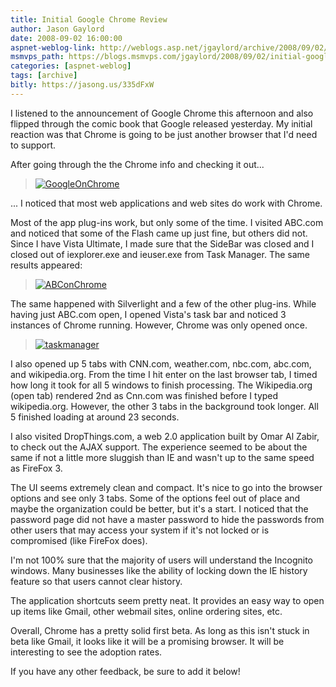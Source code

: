 ```yaml
---
title: Initial Google Chrome Review
author: Jason Gaylord
date: 2008-09-02 16:00:00
aspnet-weblog-link: http://weblogs.asp.net/jgaylord/archive/2008/09/02/initial-google-chrome-review.aspx
msmvps_path: https://blogs.msmvps.com/jgaylord/2008/09/02/initial-google-chrome-review/
categories: [aspnet-weblog]
tags: [archive]
bitly: https://jasong.us/335dFxW
---
```


I listened to the announcement of Google Chrome this afternoon and also flipped through the comic book that Google released yesterday. My initial reaction was that Chrome is going to be just another browser that I'd need to support.

After going through the the Chrome info and checking it out...

> [![GoogleOnChrome](http://weblogs.asp.net/blogs/jgaylord/WindowsLiveWriter/InitialGoogleChromeReview_E10C/GoogleOnChrome_thumb.jpg)](http://weblogs.asp.net/blogs/jgaylord/WindowsLiveWriter/InitialGoogleChromeReview_E10C/GoogleOnChrome_2.jpg)

... I noticed that most web applications and web sites do work with Chrome.

Most of the app plug-ins work, but only some of the time. I visited ABC.com and noticed that some of the Flash came up just fine, but others did not. Since I have Vista Ultimate, I made sure that the SideBar was closed and I closed out of iexplorer.exe and ieuser.exe from Task Manager. The same results appeared:

> [![ABConChrome](http://weblogs.asp.net/blogs/jgaylord/WindowsLiveWriter/InitialGoogleChromeReview_E10C/ABConChrome_thumb.jpg)](http://weblogs.asp.net/blogs/jgaylord/WindowsLiveWriter/InitialGoogleChromeReview_E10C/ABConChrome_2.jpg)

The same happened with Silverlight and a few of the other plug-ins. While having just ABC.com open, I opened Vista's task bar and noticed 3 instances of Chrome running. However, Chrome was only opened once.

> [![taskmanager](http://weblogs.asp.net/blogs/jgaylord/WindowsLiveWriter/InitialGoogleChromeReview_E10C/taskmanager_thumb.jpg)](http://weblogs.asp.net/blogs/jgaylord/WindowsLiveWriter/InitialGoogleChromeReview_E10C/taskmanager_2.jpg)

I also opened up 5 tabs with CNN.com, weather.com, nbc.com, abc.com, and wikipedia.org. From the time I hit enter on the last browser tab, I timed how long it took for all 5 windows to finish processing. The Wikipedia.org (open tab) rendered 2nd as Cnn.com was finished before I typed wikipedia.org. However, the other 3 tabs in the background took longer. All 5 finished loading at around 23 seconds.

I also visited DropThings.com, a web 2.0 application built by Omar Al Zabir, to check out the AJAX support. The experience seemed to be about the same if not a little more sluggish than IE and wasn't up to the same speed as FireFox 3.

The UI seems extremely clean and compact. It's nice to go into the browser options and see only 3 tabs. Some of the options feel out of place and maybe the organization could be better, but it's a start. I noticed that the password page did not have a master password to hide the passwords from other users that may access your system if it's not locked or is compromised (like FireFox does).

I'm not 100% sure that the majority of users will understand the Incognito windows. Many businesses like the ability of locking down the IE history feature so that users cannot clear history.

The application shortcuts seem pretty neat. It provides an easy way to open up items like Gmail, other webmail sites, online ordering sites, etc.

Overall, Chrome has a pretty solid first beta. As long as this isn't stuck in beta like Gmail, it looks like it will be a promising browser. It will be interesting to see the adoption rates.

If you have any other feedback, be sure to add it below!